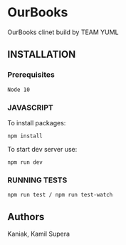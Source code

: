 # OurBooks
OurBooks clinet build by TEAM YUML

## INSTALLATION

### Prerequisites
```
Node 10
```

### JAVASCRIPT
To install packages:
```
npm install
```
To start dev server use:
```
npm run dev
```

### RUNNING TESTS
```
npm run test / npm run test-watch
```

## Authors
Kaniak,
Kamil Supera